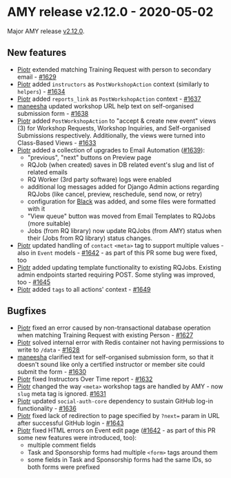 # AMY release v2.12.0 - 2020-05-02

Major AMY release [v2.12.0][].


## New features
* [Piotr][] extended matching Training Request with person to secondary email - [#1629](https://github.com/carpentries/amy/pull/1629)
* [Piotr][] added `instructors` as `PostWorkshopAction` context (similarly to `helpers`) - [#1634](https://github.com/carpentries/amy/pull/1634)
* [Piotr][] added `reports_link` as `PostWorkshopAction` context - [#1637](https://github.com/carpentries/amy/pull/1637)
* [maneesha][] updated workshop URL help text on self-organised submission form - [#1638](https://github.com/carpentries/amy/pull/1638)
* [Piotr][] added `PostWorkshopAction` to "accept & create new event" views (3) for Workshop Requests, Workshop Inquiries, and Self-organised Submissions respectively. Additionally, the views were turned into Class-Based Views - [#1633](https://github.com/carpentries/amy/pull/1633)
* [Piotr][] added a collection of upgrades to Email Automation ([#1639](https://github.com/carpentries/amy/pull/1639)):
  - "previous", "next" buttons on Preview page
  - RQJob (when created) saves in DB related event's slug and list of related emails
  - RQ Worker (3rd party software) logs were enabled
  - additional log messages added for Django Admin actions regarding RQJobs (like cancel, preview, reschedule, send now, or retry)
  - configuration for [Black](https://github.com/psf/black) was added, and some files were formatted with it
  - "View queue" button was moved from Email Templates to RQJobs (more suitable)
  - Jobs (from RQ library) now update RQJobs (from AMY) status when their (Jobs from RQ library) status changes.
* [Piotr][] updated handling of `contact` `<meta>` tag to support multiple values - also in `Event` models - [#1642](https://github.com/carpentries/amy/pull/1642) - as part of this PR some bug were fixed, too
* [Piotr][] added updating template functionality to existing RQJobs. Existing admin endpoints started requiring POST. Some styling was improved, too - [#1645](https://github.com/carpentries/amy/pull/1645)
* [Piotr][] added `tags` to all actions' context - [#1649](https://github.com/carpentries/amy/pull/1649)


## Bugfixes
* [Piotr][] fixed an error caused by non-transactional database operation when matching Training Request with existing Person - [#1627](https://github.com/carpentries/amy/pull/1627)
* [Piotr][] solved internal error with Redis container not having permissions to write to `/data` - [#1628](https://github.com/carpentries/amy/pull/1628)
* [maneesha][] clarified text for self-organised submission form, so that it doesn't sound like only a certified instructor or member site could submit the form - [#1630](https://github.com/carpentries/amy/pull/1630)
* [Piotr][] fixed Instructors Over Time report - [#1632](https://github.com/carpentries/amy/pull/1632)
* [Piotr][] changed the way `<meta>` workshop tags are handled by AMY - now `slug` meta tag is ignored. [#1631](https://github.com/carpentries/amy/pull/1631)
* [Piotr][] updated `social-auth-core` dependency to sustain GitHub log-in functionality - [#1636](https://github.com/carpentries/amy/pull/1636)
* [Piotr][] fixed lack of redirection to page specified by `?next=` param in URL after successful GitHub login - [#1643](https://github.com/carpentries/amy/pull/1643)
* [Piotr][] fixed HTML errors on Event edit page ([#1642](https://github.com/carpentries/amy/pull/1642) - as part of this PR some new features were introduced, too):
  - multiple comment fields
  - Task and Sponsorship forms had multiple `<form>` tags around them
  - some fields in Task and Sponsorship forms had the same IDs, so both forms were prefixed


[v2.12.0]: https://github.com/carpentries/amy/milestone/68
[Piotr]: https://github.com/pbanaszkiewicz
[maneesha]: https://github.com/maneesha
